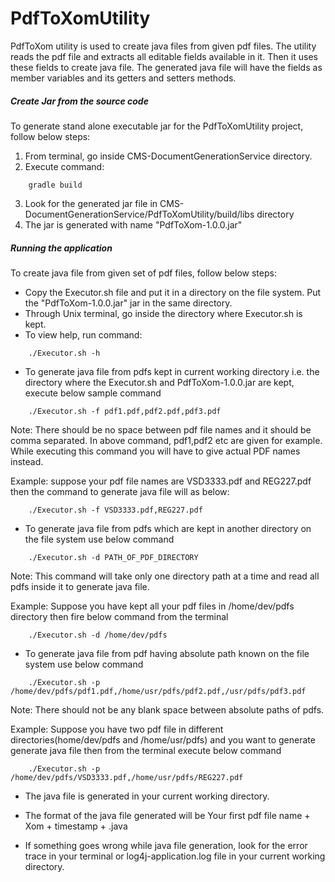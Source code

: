 PdfToXomUtility
===============

PdfToXom utility is used to create java files from given pdf files.
The utility reads the pdf file and extracts all editable fields available in it.
Then it uses these fields to create java file. The generated java file will have
the fields as member variables and its getters and setters methods.


##### Create Jar from the source code

To generate stand alone executable jar for the PdfToXomUtility project, follow below steps: 

1. From terminal, go inside CMS-DocumentGenerationService directory.
2. Execute command:

```
    gradle build
```

3. Look for the generated jar file in  CMS-DocumentGenerationService/PdfToXomUtility/build/libs directory
4. The jar is generated with name "PdfToXom-1.0.0.jar"


##### Running the application 

To create java file from given set of pdf files, follow below steps:

* Copy the Executor.sh file and put it in a directory on the file system. Put the "PdfToXom-1.0.0.jar" jar in 
   the same directory.
* Through Unix terminal, go inside the directory where Executor.sh is kept.
* To view help, run command:

```
    ./Executor.sh -h
```

* To generate java file from pdfs kept in current working directory i.e. the directory where the 
    Executor.sh and PdfToXom-1.0.0.jar are kept, execute below sample command
	
```
    ./Executor.sh -f pdf1.pdf,pdf2.pdf,pdf3.pdf 
```

  Note: There should be no space between pdf file names and it should be comma separated. In above command, pdf1,pdf2
  etc are given for example. While executing this command you will have to give actual PDF names instead.
   
  Example: suppose your pdf file names are VSD3333.pdf and REG227.pdf then the command to generate java file will
  as below:
	
```
    ./Executor.sh -f VSD3333.pdf,REG227.pdf
``` 

* To generate java file from pdfs which are kept in another directory on the file system use below command

```
    ./Executor.sh -d PATH_OF_PDF_DIRECTORY
```

   Note: This command will take only one directory path at a time and read all pdfs inside it to generate java file.
    
   Example: Suppose you have kept all your pdf files in /home/dev/pdfs directory then fire below command from the terminal
	
```
    ./Executor.sh -d /home/dev/pdfs
```

*  To generate java file from pdf having absolute path known on the file system use below command

```
    ./Executor.sh -p /home/dev/pdfs/pdf1.pdf,/home/usr/pdfs/pdf2.pdf,/usr/pdfs/pdf3.pdf   
```

   Note: There should not be any blank space between absolute paths of pdfs.
    
   Example: Suppose you have two pdf file in different directories(home/dev/pdfs and /home/usr/pdfs) and you want to generate
   generate java file then from the terminal execute below command
	
```   
    ./Executor.sh -p /home/dev/pdfs/VSD3333.pdf,/home/usr/pdfs/REG227.pdf
```

*  The java file is generated in your current working directory.  

*  The format of the java file generated will be 
   Your first pdf file name + Xom + timestamp + .java
  

*  If something goes wrong while java file generation, look for the error trace in your terminal or log4j-application.log 
   file in your current working directory.

